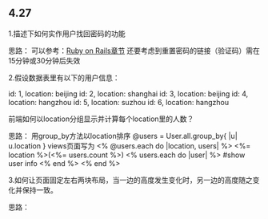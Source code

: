 ## 4.27

1.描述下如何实作用户找回密码的功能

思路：
可以参考：[Ruby on Rails章节](https://railstutorial-china.org/book/chapter12.html)
还要考虑到重置密码的链接（验证码）需在15分钟或30分钟后失效

2.假设数据表里有以下的用户信息：

id: 1, location: beijing
id: 2, location: shanghai
id: 3, location: beijing
id: 4, location: hangzhou
id: 5, location: suzhou
id: 6, location: hangzhou

前端如何以location分组显示并计算每个location里的人数？

思路：
用group_by方法以location排序 @users = User.all.group_by{ |u| u.location }
views页面写为
<% @users.each do |location, users| %>
  <%= location %>(<%= users.count %>)
  <% users.each do |user| %>
    #show user info
  <% end %>
<% end %>

3.如何让页面固定左右两块布局，当一边的高度发生变化时，另一边的高度随之变化并保持一致。

思路：
<html>
	<head>
    <style>
  		.left-block {
    		background: red;
    		float: left;
    		width: 30%;
  		}

  		.right-block {
    		background: #aaa;
    		float: right;
    		width: 70%;
  		}
  	</style>
	</head>
  <body>
    <div class="left-block">
    	I am on the left<br>
    	another row
 		</div>
		<div class="right-block">
 			I am on the right
		</div>
		<script>
      var leftHeight = $(".left-block").height();
  		var rightHeight = $(".right-block").height();
  		if (leftHeight >= rightHeight) {
    		$(".right-block").height(leftHeight);
  		} else {
    		$(".left-block").height(rightHeight);
  		};
		</script>
  </body>
</html>

 

